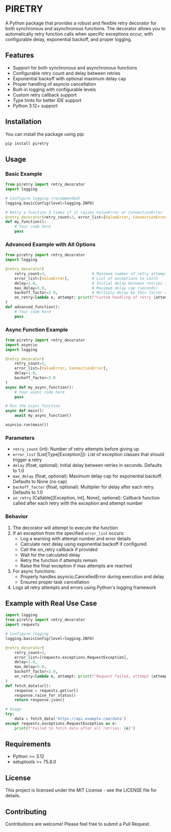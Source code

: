 # PIRETRY

A Python package that provides a robust and flexible retry decorator for both synchronous and asynchronous functions. The decorator allows you to automatically retry function calls when specific exceptions occur, with configurable delay, exponential backoff, and proper logging.

## Features

- Support for both synchronous and asynchronous functions
- Configurable retry count and delay between retries
- Exponential backoff with optional maximum delay cap
- Proper handling of asyncio cancellation
- Built-in logging with configurable levels
- Custom retry callback support
- Type hints for better IDE support
- Python 3.12+ support

## Installation

You can install the package using pip:

```bash
pip install piretry
```

## Usage

### Basic Example

```python
from piretry import retry_decorator
import logging

# Configure logging (recommended)
logging.basicConfig(level=logging.INFO)

# Retry a function 3 times if it raises ValueError or ConnectionError
@retry_decorator(retry_count=3, error_list=[ValueError, ConnectionError])
def my_function():
    # Your code here
    pass
```

### Advanced Example with All Options

```python
from piretry import retry_decorator
import logging

@retry_decorator(
    retry_count=3,                    # Maximum number of retry attempts
    error_list=[ValueError],          # List of exceptions to catch
    delay=1.0,                        # Initial delay between retries (seconds)
    max_delay=5.0,                    # Maximum delay cap (seconds)
    backoff_factor=2.0,               # Multiply delay by this factor after each retry
    on_retry=lambda e, attempt: print(f"Custom handling of retry {attempt}")  # Optional callback
)
def advanced_function():
    # Your code here
    pass
```

### Async Function Example

```python
from piretry import retry_decorator
import asyncio
import logging

@retry_decorator(
    retry_count=3,
    error_list=[ValueError, ConnectionError],
    delay=1.0,
    backoff_factor=2.0
)
async def my_async_function():
    # Your async code here
    pass

# Run the async function
async def main():
    await my_async_function()

asyncio.run(main())
```

### Parameters

- `retry_count` (int): Number of retry attempts before giving up
- `error_list` (List[Type[Exception]]): List of exception classes that should trigger a retry
- `delay` (float, optional): Initial delay between retries in seconds. Defaults to 1.0
- `max_delay` (float, optional): Maximum delay cap for exponential backoff. Defaults to None (no cap)
- `backoff_factor` (float, optional): Multiplier for delay after each retry. Defaults to 1.0
- `on_retry` (Callable[[Exception, int], None], optional): Callback function called after each retry with the exception and attempt number

### Behavior

1. The decorator will attempt to execute the function
2. If an exception from the specified `error_list` occurs:
   - Log a warning with attempt number and error details
   - Calculate next delay using exponential backoff if configured
   - Call the on_retry callback if provided
   - Wait for the calculated delay
   - Retry the function if attempts remain
   - Raise the final exception if max attempts are reached
3. For async functions:
   - Properly handles asyncio.CancelledError during execution and delay
   - Ensures proper task cancellation
4. Logs all retry attempts and errors using Python's logging framework

## Example with Real Use Case

```python
import logging
from piretry import retry_decorator
import requests

# Configure logging
logging.basicConfig(level=logging.INFO)

@retry_decorator(
    retry_count=3,
    error_list=[requests.exceptions.RequestException],
    delay=1.0,
    max_delay=5.0,
    backoff_factor=2.0,
    on_retry=lambda e, attempt: print(f"Request failed, attempt {attempt}")
)
def fetch_data(url):
    response = requests.get(url)
    response.raise_for_status()
    return response.json()

# Usage
try:
    data = fetch_data('https://api.example.com/data')
except requests.exceptions.RequestException as e:
    print(f"Failed to fetch data after all retries: {e}")
```

## Requirements

- Python >= 3.12
- setuptools >= 75.8.0

## License

This project is licensed under the MIT License - see the LICENSE file for details.

## Contributing

Contributions are welcome! Please feel free to submit a Pull Request.
